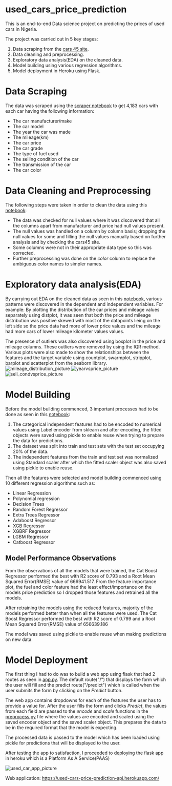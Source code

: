 # used_cars_price_prediction
This is an end-to-end Data science project on predicting the prices of used cars in Nigeria.

The project was carried out in 5 key stages:
1. Data scraping from the [cars 45 site](https://buy.cars45.com/cars). 
2. Data cleaning and preprocessing.
3. Exploratory data analysis(EDA) on the cleaned data.
4. Model building using various regression algorithms. 
5. Model deployment in Heroku using Flask.

# Data Scraping
The data was scraped using the [scraper notebook](https://github.com/FiyinfobaO/used_cars_price_prediction/blob/master/data_scraper_used_cars.ipynb) to get 4,183 cars with each car having the following information:
* The car manufacturer/make
* The car model
* The year the car was made
* The mileage(km)
* The car price
* The car grade
* The type of fuel used 
* The selling condition of the car
* The transmission of the car
* The car color

# Data Cleaning and Preprocessing 
The following steps were taken in order to clean the data using this [notebook](https://github.com/FiyinfobaO/used_cars_price_prediction/blob/master/data_cleaning_and_processing.ipynb):
* The data was checked for null values where it was discovered that all the columns apart from manufacturer and price had null values present.
* The null values was handled on a column by column basis; dropping the null values for some and filling the null values manually based on further analysis and by checking the cars45 site.
* Some columns were not in their appropriate data type so this was corrected.
* Further preprocessing was done on the *color* column to replace the ambiguous color names to simpler names.

# Exploratory data analysis(EDA)
By carrying out EDA on the cleaned data as seen in this [notebook](https://github.com/FiyinfobaO/used_cars_price_prediction/blob/master/data_EDA_used_cars.ipynb), various patterns were discovered in the dependent and independent variables.
For example: By plotting the distribution of the car prices and mileage values separately using distplot, it was seen that both the price and mileage distribution was positive skewed with most of the datapoints lieing on the left side so the price data had more of lower price values and the mileage had more cars of lower mileage kilometer values values.

The presence of outliers was also discovered using boxplot in the price and mileage columns. These outliers were removed by using the IQR method. Various plots were also made to show the relationships between the features and the target variable using countplot, swarmplot, stripplot, barplot and scatterplot from the seaborn library.
![mileage_distribution_picture](/images/mileage_distribution.png)
![yearvsprice_picture](/images/yearvsprice.png)
![sell_condvsprice_picture](/images/sell_condvsprice.png)

# Model Building 
Before the model building commenced, 3 important processes had to be done as seen in this [notebook](https://github.com/FiyinfobaO/used_cars_price_prediction/blob/master/feature_selection_and_model_building.ipynb):
1. The categorical independent features had to be encoded to numerical values using Label encoder from sklearn and after encoding, the fitted objects were saved using pickle to enable reuse when trying to prepare the data for predictions.
2. The dataset was split into train and test sets with the test set occupying 20% of the data. 
3. The independent features from the train and test set was normalized using Standard scaler after which the fitted scaler object was also saved using pickle to enable reuse.

Then all the features were selected and model building commenced using 10 different regression algorithms such as:
* Linear Regression
* Polynomial regression
* Decision Trees 
* Random Forest Regressor
* Extra Trees Regressor
* Adaboost Regressor 
* XGB Regressor 
* XGBRF Regressor 
* LGBM Regressor
* Catboost Regressor

## Model Performance Observations
From the observations of all the models that were trained, the Cat Boost Regressor performed the best with R2 score of 0.793 and a Root Mean Squared Error(RMSE) value of 666941.517. From the feature importance plot, the fuel and color feature had the least effect/importance on the models price prediction so I dropped those features and retrained all the models.

After retraining the models using the reduced features, majority of the models performed better than when all the features were used. The Cat Boost Regressor performed the best with R2 score of 0.799 and a Root Mean Squared Error(RMSE) value of 656639.186

The model was saved using pickle to enable reuse when making predictions on new data.

# Model Deployment 
The first thing I had to do was to build a web app using flask that had 2 routes as seen in [app.py](https://github.com/FiyinfobaO/used_cars_price_prediction/blob/master/app.py). The default route("/") that displays the form which the user will fill and the predict route("/predict") which is called when the user submits the form by clicking on the *Predict* button.

The web app contains dropdowns for each of the features the user has to provide a value for. After the user fills the form and clicks *Predict*, the values from each field are passed to the *encode* and *scale* functions in the [preprocess.py](https://github.com/FiyinfobaO/used_cars_price_prediction/blob/master/preprocess.py) file where the values are encoded and scaled using the saved encoder object and the saved scaler object. 
This prepares the data to be in the required format that the model is expecting.

The processed data is passed to the model which has been loaded using pickle for predictions that will be displayed to the user. 

After testing the app to satisfaction, I proceeded to deploying the flask app in heroku which is a Platform As A Service(PAAS)

![used_car_app_picture](/images/used_car_app_pic.png)

Web application: https://used-cars-price-prediction-api.herokuapp.com/
